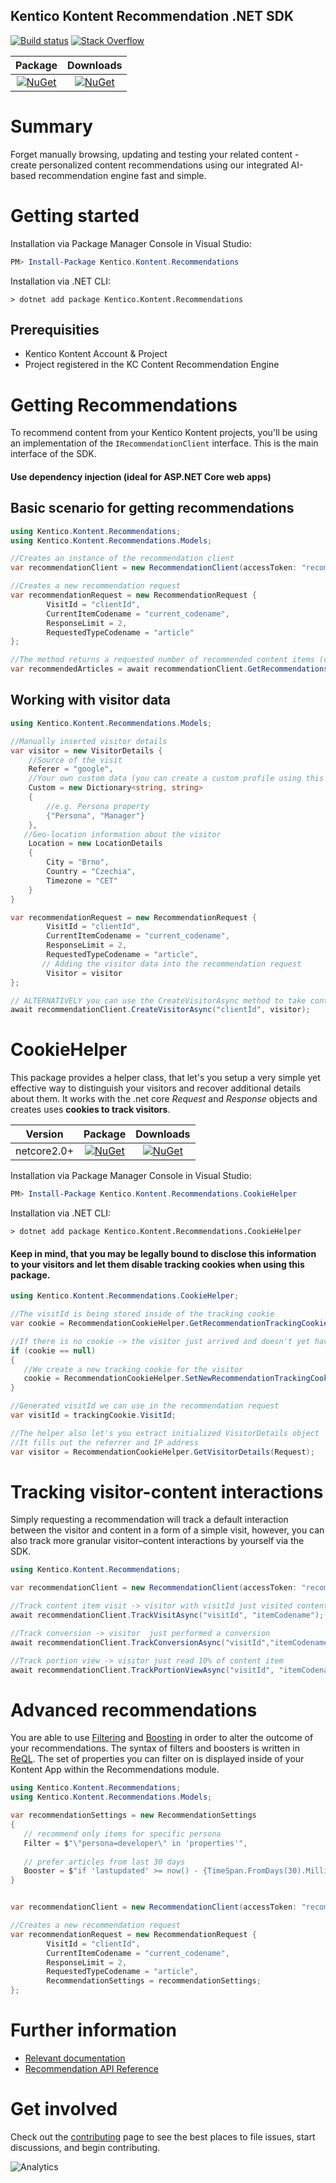 ## Kentico Kontent Recommendation .NET SDK
[![Build status](https://ci.appveyor.com/api/projects/status/64jwwc4yy82fgxlv/branch/master?svg=true)](https://ci.appveyor.com/project/kentico/recommender-sdk-net/branch/master)
[![Stack Overflow](https://img.shields.io/badge/Stack%20Overflow-ASK%20NOW-FE7A16.svg?logo=stackoverflow&logoColor=white)](https://stackoverflow.com/tags/kentico-kontent)

| Package  | Downloads |
|:-------------:| :-------------:|
 [![NuGet](https://img.shields.io/nuget/v/Kentico.Kontent.Recommendations.svg)](https://www.nuget.org/packages/Kentico.Kontent.Recommendations) | [![NuGet](https://img.shields.io/nuget/dt/Kentico.Kontent.Recommendations.svg)](https://www.nuget.org/packages/Kentico.Kontent.Recommendations) |

# Summary
Forget manually browsing, updating and testing your related content - create personalized content recommendations using our integrated AI-based recommendation engine fast and simple.

# Getting started
Installation via Package Manager Console in Visual Studio:

```powershell
PM> Install-Package Kentico.Kontent.Recommendations 
```

Installation via .NET CLI:

```console
> dotnet add package Kentico.Kontent.Recommendations 
```

## Prerequisities
* Kentico Kontent Account & Project
* Project registered in the KC Content Recommendation Engine

# Getting Recommendations
To recommend content from your Kentico Kontent projects, you'll be using an implementation of the `IRecommendationClient` interface. This is the main interface of the SDK.

#### Use dependency injection (ideal for ASP.NET Core web apps)

## Basic scenario for getting recommendations
```csharp
using Kentico.Kontent.Recommendations;
using Kentico.Kontent.Recommendations.Models;

//Creates an instance of the recommendation client
var recommendationClient = new RecommendationClient(accessToken: "recommendation_token", timeoutSeconds: 5);

//Creates a new recommendation request
var recommendationRequest = new RecommendationRequest {
        VisitId = "clientId",
        CurrentItemCodename = "current_codename",
        ResponseLimit = 2,
        RequestedTypeCodename = "article"
};

//The method returns a requested number of recommended content items (codenames)
var recommendedArticles = await recommendationClient.GetRecommendationsAsync(recommendationRequest);
```

## Working with visitor data
```csharp
using Kentico.Kontent.Recommendations.Models;

//Manually inserted visitor details
var visitor = new VisitorDetails {
    //Source of the visit
    Referer = "google", 
    //Your own custom data (you can create a custom profile using this property)
    Custom = new Dictionary<string, string> 
    {
        //e.g. Persona property
        {"Persona", "Manager"} 
    },
   //Geo-location information about the visitor
    Location = new LocationDetails 
    {
        City = "Brno",
        Country = "Czechia",
        Timezone = "CET"
    }
}

var recommendationRequest = new RecommendationRequest {
        VisitId = "clientId",
        CurrentItemCodename = "current_codename",
        ResponseLimit = 2,
        RequestedTypeCodename = "article",
       // Adding the visitor data into the recommendation request
        Visitor = visitor 
};

// ALTERNATIVELY you can use the CreateVisitorAsync method to take control of visitor creation
await recommendationClient.CreateVisitorAsync("clientId", visitor);
```

# CookieHelper 
This package provides a helper class, that let's you setup a very simple yet effective way to distinguish your visitors and recover additional details about them. It works with the .net core _Request_ and _Response_ objects and creates uses **cookies to track visitors**. 

| Version        | Package  | Downloads |
| ------------- |:-------------:| :-------------:|
| netcore2.0+   |      [![NuGet](https://img.shields.io/nuget/v/Kentico.Kontent.Recommendations.CookieHelper.svg)](https://www.nuget.org/packages/Kentico.Kontent.Recommendations.CookieHelper) | [![NuGet](https://img.shields.io/nuget/dt/Kentico.Kontent.Recommendations.CookieHelper.svg)](https://www.nuget.org/packages/Kentico.Kontent.Recommendations.CookieHelper) |


Installation via Package Manager Console in Visual Studio:

```powershell
PM> Install-Package Kentico.Kontent.Recommendations.CookieHelper 
```

Installation via .NET CLI:

```console
> dotnet add package Kentico.Kontent.Recommendations.CookieHelper 
```

#### Keep in mind, that you may be legally bound to disclose this information to your visitors and let them disable tracking cookies when using this package.

```csharp
using Kentico.Kontent.Recommendations.CookieHelper;

//The visitId is being stored inside of the tracking cookie
var cookie = RecommendationCookieHelper.GetRecommendationTrackingCookie(Request);

//If there is no cookie -> the visitor just arrived and doesn't yet have the visitId
if (cookie == null) 
{
   //We create a new tracking cookie for the visitor
   cookie = RecommendationCookieHelper.SetNewRecommendationTrackingCookie(Request, Response);
}

//Generated visitId we can use in the recommendation request
var visitId = trackingCookie.VisitId; 

//The helper also let's you extract initialized VisitorDetails object
//It fills out the referrer and IP address
var visitor = RecommendationCookieHelper.GetVisitorDetails(Request); 
```

# Tracking visitor-content interactions
Simply requesting a recommendation will track a default interaction between the visitor and content in a form of a simple visit, however, you can also track more granular visitor–content interactions by yourself via the SDK. 

```csharp
using Kentico.Kontent.Recommendations;

var recommendationClient = new RecommendationClient(accessToken: "recommendation_token", timeoutSeconds: 5);

//Track content item visit -> visitor with visitId just visited content with itemCodename codename
await recommendationClient.TrackVisitAsync("visitId", "itemCodename");

//Track conversion -> visitor  just performed a conversion
await recommendationClient.TrackConversionAsync("visitId","itemCodename");

//Track portion view -> visitor just read 10% of content item
await recommendationClient.TrackPortionViewAsync("visitId", "itemCodename", 10);
```

# Advanced recommendations
You are able to use [Filtering](https://docs.recombee.com/reql_filtering_and_boosting.html#reql-filtering) and [Boosting](https://docs.recombee.com/reql_filtering_and_boosting.html#reql-boosting) in order to alter the outcome of your recommendations. The syntax of filters and boosters is written in [ReQL](https://docs.recombee.com/reql.html). The set of properties you can filter on is displayed inside of your Kontent App within the Recommendations module.

```csharp
using Kentico.Kontent.Recommendations;
using Kentico.Kontent.Recommendations.Models;

var recommendationSettings = new RecommendationSettings
{
   // recommend only items for specific persona
   Filter = $"\"persona=developer\" in 'properties'",
   
   // prefer articles from last 30 days
   Booster = $"if 'lastupdated' >= now() - {TimeSpan.FromDays(30).Milliseconds} then 2 else 1"
}


var recommendationClient = new RecommendationClient(accessToken: "recommendation_token", timeoutSeconds: 5);

//Creates a new recommendation request
var recommendationRequest = new RecommendationRequest {
        VisitId = "clientId",
        CurrentItemCodename = "current_codename",
        ResponseLimit = 2,
        RequestedTypeCodename = "article",
        RecommendationSettings = recommendationSettings;
};

```

# Further information
* [Relevant documentation](https://docs.kontent.ai/tutorials/develop-apps/build-strong-foundation/personalize-content-with-ai)
* [Recommendation API Reference](https://docs.kontent.ai/reference/recommendation-api)

# Get involved
Check out the [contributing](CONTRIBUTING.md) page to see the best places to file issues, start discussions, and begin contributing.

![Analytics](https://kentico-ga-beacon.azurewebsites.net/api/UA-69014260-4/Kentico/recommender-sdk-net?pixel)
